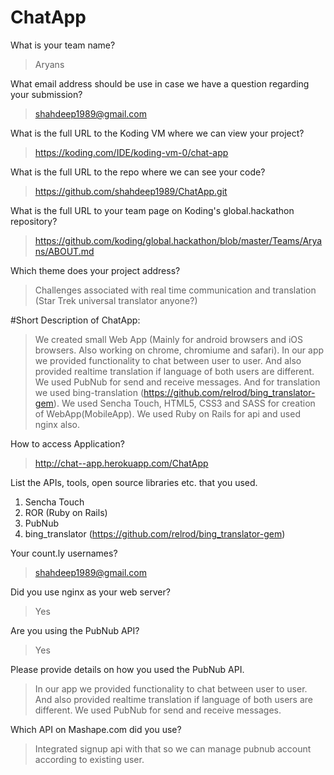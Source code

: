 ChatApp
=======


What is your team name?
> Aryans


What email address should be use in case we have a question regarding your submission?
> shahdeep1989@gmail.com

What is the full URL to the Koding VM where we can view your project?
> https://koding.com/IDE/koding-vm-0/chat-app

What is the full URL to the repo where we can see your code?
> https://github.com/shahdeep1989/ChatApp.git

What is the full URL to your team page on Koding's global.hackathon repository?
> https://github.com/koding/global.hackathon/blob/master/Teams/Aryans/ABOUT.md

Which theme does your project address?
> Challenges associated with real time communication and translation (Star Trek universal translator anyone?)


#Short Description of ChatApp:
> We created small Web App (Mainly for android browsers and iOS browsers. Also working on chrome, chromiume and safari).
> In our app we provided functionality to chat between user to user. And also provided realtime translation if language of both users are different.
> We used PubNub for send and receive messages. And for translation we used bing-translation (https://github.com/relrod/bing_translator-gem).
> We used Sencha Touch, HTML5, CSS3 and SASS for creation of WebApp(MobileApp).
> We used Ruby on Rails for api and used nginx also.

How to access Application?
> http://chat--app.herokuapp.com/ChatApp

List the APIs, tools, open source libraries etc. that you used.
1) Sencha Touch
2) ROR (Ruby on Rails)
3) PubNub
4) bing_translator (https://github.com/relrod/bing_translator-gem) 

Your count.ly usernames?
> shahdeep1989@gmail.com

Did you use nginx as your web server?
> Yes

Are you using the PubNub API?
> Yes

Please provide details on how you used the PubNub API.
> In our app we provided functionality to chat between user to user. And also provided realtime translation if language of both users are different. We used PubNub for send and receive messages.

Which API on Mashape.com did you use?
> Integrated signup api with that so we can manage pubnub account according to existing user.

